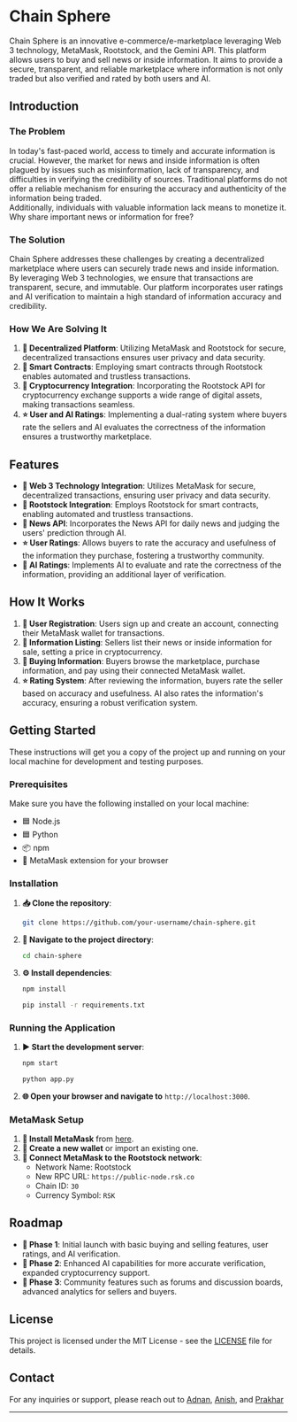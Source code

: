 # Chain Sphere

Chain Sphere is an innovative e-commerce/e-marketplace leveraging Web 3 technology, MetaMask, Rootstock, and the Gemini API. This platform allows users to buy and sell news or inside information. It aims to provide a secure, transparent, and reliable marketplace where information is not only traded but also verified and rated by both users and AI.

## Introduction

### The Problem

In today's fast-paced world, access to timely and accurate information is crucial. However, the market for news and inside information is often plagued by issues such as misinformation, lack of transparency, and difficulties in verifying the credibility of sources. Traditional platforms do not offer a reliable mechanism for ensuring the accuracy and authenticity of the information being traded.
<br>
Additionally, individuals with valuable information lack means to monetize it. Why share important news or information for free?

### The Solution

Chain Sphere addresses these challenges by creating a decentralized marketplace where users can securely trade news and inside information. By leveraging Web 3 technologies, we ensure that transactions are transparent, secure, and immutable. Our platform incorporates user ratings and AI verification to maintain a high standard of information accuracy and credibility.

### How We Are Solving It

1. **🔗 Decentralized Platform**: Utilizing MetaMask and Rootstock for secure, decentralized transactions ensures user privacy and data security.
2. **📝 Smart Contracts**: Employing smart contracts through Rootstock enables automated and trustless transactions.
3. **💱 Cryptocurrency Integration**: Incorporating the Rootstock API for cryptocurrency exchange supports a wide range of digital assets, making transactions seamless.
4. **⭐ User and AI Ratings**: Implementing a dual-rating system where buyers rate the sellers and AI evaluates the correctness of the information ensures a trustworthy marketplace.

## Features

- **🔗 Web 3 Technology Integration**: Utilizes MetaMask for secure, decentralized transactions, ensuring user privacy and data security.
- **📝 Rootstock Integration**: Employs Rootstock for smart contracts, enabling automated and trustless transactions.
- **📰 News API**: Incorporates the News API for daily news and judging the users' prediction through AI.
- **⭐ User Ratings**: Allows buyers to rate the accuracy and usefulness of the information they purchase, fostering a trustworthy community.
- **🤖 AI Ratings**: Implements AI to evaluate and rate the correctness of the information, providing an additional layer of verification.

## How It Works

1. **👤 User Registration**: Users sign up and create an account, connecting their MetaMask wallet for transactions.
2. **📃 Information Listing**: Sellers list their news or inside information for sale, setting a price in cryptocurrency.
3. **🛒 Buying Information**: Buyers browse the marketplace, purchase information, and pay using their connected MetaMask wallet.
4. **⭐ Rating System**: After reviewing the information, buyers rate the seller based on accuracy and usefulness. AI also rates the information's accuracy, ensuring a robust verification system.

## Getting Started

These instructions will get you a copy of the project up and running on your local machine for development and testing purposes.

### Prerequisites

Make sure you have the following installed on your local machine:

- 🟦 Node.js
- 🟦 Python
- 📦 npm
- 🦊 MetaMask extension for your browser

### Installation

1. **📥 Clone the repository**:
    ```bash
    git clone https://github.com/your-username/chain-sphere.git
    ```
2. **📂 Navigate to the project directory**:
    ```bash
    cd chain-sphere
    ```
3. **⚙️ Install dependencies**:
    ```bash
    npm install
    ```
    ```bash
    pip install -r requirements.txt
    ```

### Running the Application

1. **▶️ Start the development server**:
    ```bash
    npm start
    ```
     ```bash
    python app.py
    ```
2. **🌐 Open your browser and navigate to** `http://localhost:3000`.

### MetaMask Setup

1. **🔄 Install MetaMask** from [here](https://metamask.io/).
2. **🔑 Create a new wallet** or import an existing one.
3. **🔗 Connect MetaMask to the Rootstock network**:
    - Network Name: Rootstock
    - New RPC URL: `https://public-node.rsk.co`
    - Chain ID: `30`
    - Currency Symbol: `RSK`


## Roadmap

- **🔹 Phase 1**: Initial launch with basic buying and selling features, user ratings, and AI verification.
- **🔹 Phase 2**: Enhanced AI capabilities for more accurate verification, expanded cryptocurrency support.
- **🔹 Phase 3**: Community features such as forums and discussion boards, advanced analytics for sellers and buyers.

## License

This project is licensed under the MIT License - see the [LICENSE](LICENSE) file for details.

## Contact

For any inquiries or support, please reach out to [Adnan](mailto:rizviadnan72@gmail.com), [Anish](mailto:your-email@example.com), and [Prakhar](mailto:your-email@example.com)

---

